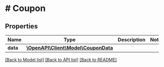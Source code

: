 # # Coupon

## Properties

Name | Type | Description | Notes
------------ | ------------- | ------------- | -------------
**data** | [**\OpenAPI\Client\Model\CouponData**](CouponData.md) |  |

[[Back to Model list]](../../README.md#models) [[Back to API list]](../../README.md#endpoints) [[Back to README]](../../README.md)

